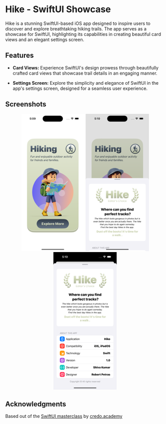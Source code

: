# Hike - SwiftUI Showcase

Hike is a stunning SwiftUI-based iOS app designed to inspire users to discover and explore breathtaking hiking trails. The app serves as a showcase for SwiftUI, highlighting its capabilities in creating beautiful card views and an elegant settings screen.

## Features

- **Card Views:** Experience SwiftUI's design prowess through beautifully crafted card views that showcase trail details in an engaging manner.

- **Settings Screen:** Explore the simplicity and elegance of SwiftUI in the app's settings screen, designed for a seamless user experience.

## Screenshots

<div align="center">
    <img src="screenshots/hike_app_card_view_screenshot.png" alt="Trail Card View" width="200"/>
    <img src="screenshots/hike_app_setting_screen_screenshot.png" alt="Setting Screen Half" width="200"/>
    <img src="screenshots/hike_app_setting_screen_full_screenshot.png" alt="Setting Screen Full" width="200"/>
</div>

## Acknowledgments

Based out of the [SwiftUI masterclass](https://credo.academy/swiftui-course.html) by [credo.academy](https://credo.academy)

